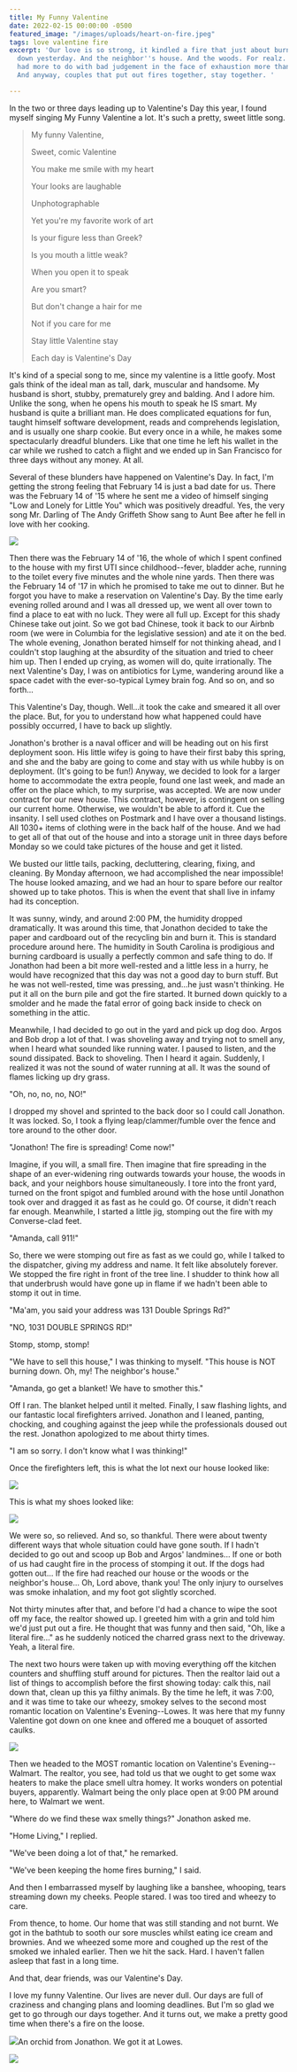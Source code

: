 ```yaml
---
title: My Funny Valentine
date: 2022-02-15 00:00:00 -0500
featured_image: "/images/uploads/heart-on-fire.jpeg"
tags: love valentine fire
excerpt: 'Our love is so strong, it kindled a fire that just about burned the house
  down yesterday. And the neighbor''s house. And the woods. For realz. Well, it really
  had more to do with bad judgement in the face of exhaustion more than love...technically.
  And anyway, couples that put out fires together, stay together. '

---
```

In the two or three days leading up to Valentine's Day this year, I found myself singing My Funny Valentine a lot. It's such a pretty, sweet little song.

> My funny Valentine,
>
> Sweet, comic Valentine
>
> You make me smile with my heart
>
> Your looks are laughable
>
> Unphotographable
>
> Yet you're my favorite work of art
>
> Is your figure less than Greek?
>
> Is you mouth a little weak?
>
> When you open it to speak
>
> Are you smart?
>
> But don't change a hair for me
>
> Not if you care for me
>
> Stay little Valentine stay
>
> Each day is Valentine's Day

It's kind of a special song to me, since my valentine is a little goofy. Most gals think of the ideal man as tall, dark, muscular and handsome. My husband is short, stubby, prematurely grey and balding. And I adore him. Unlike the song, when he opens his mouth to speak he IS smart. My husband is quite a brilliant man. He does complicated equations for fun, taught himself software development, reads and comprehends legislation, and is usually one sharp cookie. But every once in a while, he makes some spectacularly dreadful blunders. Like that one time he left his wallet in the car while we rushed to catch a flight and we ended up in San Francisco for three days without any money. At all.

Several of these blunders have happened on Valentine's Day. In fact, I'm getting the strong feeling that February 14 is just a bad date for us. There was the February 14 of '15 where he sent me a video of himself singing "Low and Lonely for Little You" which was positively dreadful. Yes, the very song Mr. Darling of The Andy Griffeth Show sang to Aunt Bee after he fell in love with her cooking. 

![](/images/uploads/s4e5_-_briscoe_declares_for_aunt_bee.webp)

Then there was the February 14 of '16, the whole of which I spent confined to the house with my first UTI since childhood--fever, bladder ache, running to the toilet every five minutes and the whole nine yards. Then there was the February 14 of '17 in which he promised to take me out to dinner. But he forgot you have to make a reservation on Valentine's Day. By the time early evening rolled around and I was all dressed up, we went all over town to find a place to eat with no luck. They were all full up. Except for this shady Chinese take out joint. So we got bad Chinese, took it back to our Airbnb room (we were in Columbia for the legislative session) and ate it on the bed. The whole evening, Jonathon berated himself for not thinking ahead, and I couldn't stop laughing at the absurdity of the situation and tried to cheer him up. Then I ended up crying, as women will do, quite irrationally. The next Valentine's Day, I was on antibiotics for Lyme, wandering around like a space cadet with the ever-so-typical Lymey brain fog. And so on, and so forth...

This Valentine's Day, though. Well...it took the cake and smeared it all over the place. But, for you to understand how what happened could have possibly occurred, I have to back up slightly.

Jonathon's brother is a naval officer and will be heading out on his first deployment soon. His little wifey is going to have their first baby this spring, and she and the baby are going to come and stay with us while hubby is on deployment. (It's going to be fun!) Anyway, we decided to look for a larger home to accommodate the extra people, found one last week, and made an offer on the place which, to my surprise, was accepted. We are now under contract for our new house. This contract, however, is contingent on selling our current home. Otherwise, we wouldn't be able to afford it. Cue the insanity. I sell used clothes on Postmark and I have over a thousand listings. All 1030+ items of clothing were in the back half of the house. And we had to get all of that out of the house and into a storage unit in three days before Monday so we could take pictures of the house and get it listed.

We busted our little tails, packing, decluttering, clearing, fixing, and cleaning. By Monday afternoon, we had accomplished the near impossible! The house looked amazing, and we had an hour to spare before our realtor showed up to take photos. This is when the event that shall live in infamy had its conception.

It was sunny, windy, and around 2:00 PM, the humidity dropped dramatically. It was around this time, that Jonathon decided to take the paper and cardboard out of the recycling bin and burn it. This is standard procedure around here. The humidity in South Carolina is prodigious and burning cardboard is usually a perfectly common and safe thing to do. If Jonathon had been a bit more well-rested and a little less in a hurry, he would have recognized that this day was not a good day to burn stuff. But he was not well-rested, time was pressing, and...he just wasn't thinking. He put it all on the burn pile and got the fire started. It burned down quickly to a smolder and he made the fatal error of going back inside to check on something in the attic.

Meanwhile, I had decided to go out in the yard and pick up dog doo. Argos and Bob drop a lot of that. I was shoveling away and trying not to smell any, when I heard what sounded like running water. I paused to listen, and the sound dissipated. Back to shoveling. Then I heard it again. Suddenly, I realized it was not the sound of water running at all. It was the sound of flames licking up dry grass.

"Oh, no, no, no, NO!"

I dropped my shovel and sprinted to the back door so I could call Jonathon. It was locked. So, I took a flying leap/clammer/fumble over the fence and tore around to the other door.

"Jonathon! The fire is spreading! Come now!"

Imagine, if you will, a small fire. Then imagine that fire spreading in the shape of an ever-widening ring outwards towards your house, the woods in back, and your neighbors house simultaneously. I tore into the front yard, turned on the front spigot and fumbled around with the hose until Jonathon took over and dragged it as fast as he could go. Of course, it didn't reach far enough. Meanwhile, I started a little jig, stomping out the fire with my Converse-clad feet.

"Amanda, call 911!"

So, there we were stomping out fire as fast as we could go, while I talked to the dispatcher, giving my address and name. It felt like absolutely forever. We stopped the fire right in front of the tree line. I shudder to think how all that underbrush would have gone up in flame if we hadn't been able to stomp it out in time.

"Ma'am, you said your address was 131 Double Springs Rd?"

"NO, 1031 DOUBLE SPRINGS RD!"

Stomp, stomp, stomp!

"We have to sell this house," I was thinking to myself. "This house is NOT burning down. Oh, my! The neighbor's house."

"Amanda, go get a blanket! We have to smother this."

Off I ran. The blanket helped until it melted. Finally, I saw flashing lights, and our fantastic local firefighters arrived. Jonathon and I leaned, panting, chocking, and coughing against the jeep while the professionals doused out the rest. Jonathon apologized to me about thirty times.

"I am so sorry. I don't know what I was thinking!"

Once the firefighters left, this is what the lot next our house looked like:

![](/images/uploads/scorchedearth.jpeg)

This is what my shoes looked like:

![](/images/uploads/shoes.jpg)

We were so, so relieved. And so, so thankful. There were about twenty different ways that whole situation could have gone south. If I hadn't decided to go out and scoop up Bob and Argos' landmines... If one or both of us had caught fire in the process of stomping it out. If the dogs had gotten out... If the fire had reached our house or the woods or the neighbor's house... Oh, Lord above, thank you! The only injury to ourselves was smoke inhalation, and my foot got slightly scorched. 

Not thirty minutes after that, and before I'd had a chance to wipe the soot off my face, the realtor showed up. I greeted him with a grin and told him we'd just put out a fire. He thought that was funny and then said, "Oh, like a literal fire..." as he suddenly noticed the charred grass next to the driveway. Yeah, a literal fire.

The next two hours were taken up with moving everything off the kitchen counters and shuffling stuff around for pictures. Then the realtor laid out a list of things to accomplish before the first showing today: calk this, nail down that, clean up this ya filthy animals. By the time he left, it was 7:00, and it was time to take our wheezy, smokey selves to the second most romantic location on Valentine's Evening--Lowes. It was here that my funny Valentine got down on one knee and offered me a bouquet of assorted caulks.

![](/images/uploads/879322bc-0989-4a98-9fe0-380557c929ce.jpeg)

Then we headed to the MOST romantic location on Valentine's Evening--Walmart. The realtor, you see, had told us that we ought to get some wax heaters to make the place smell ultra homey. It works wonders on potential buyers, apparently. Walmart being the only place open at 9:00 PM around here, to Walmart we went.

"Where do we find these wax smelly things?" Jonathon asked me.

"Home Living," I replied.

"We've been doing a lot of that," he remarked.

"We've been keeping the home fires burning," I said.

And then I embarrassed myself by laughing like a banshee, whooping, tears streaming down my cheeks. People stared. I was too tired and wheezy to care.

From thence, to home. Our home that was still standing and not burnt. We got in the bathtub to sooth our sore muscles whilst eating ice cream and brownies. And we wheezed some more and coughed up the rest of the smoked we inhaled earlier. Then we hit the sack. Hard. I haven't fallen asleep that fast in a long time.

And that, dear friends, was our Valentine's Day.

I love my funny Valentine. Our lives are never dull. Our days are full of craziness and changing plans and looming deadlines. But I'm so glad we get to go through our days together. And it turns out, we make a pretty good time when there's a fire on the loose.

![](/images/uploads/orchid.jpeg)An orchid from Jonathon. We got it at Lowes.

![](/images/uploads/closeup.jpeg)